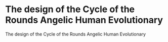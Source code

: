 # The design of the Cycle of the Rounds Angelic Human Evolutionary

The design of the Cycle of the Rounds Angelic Human Evolutionary
